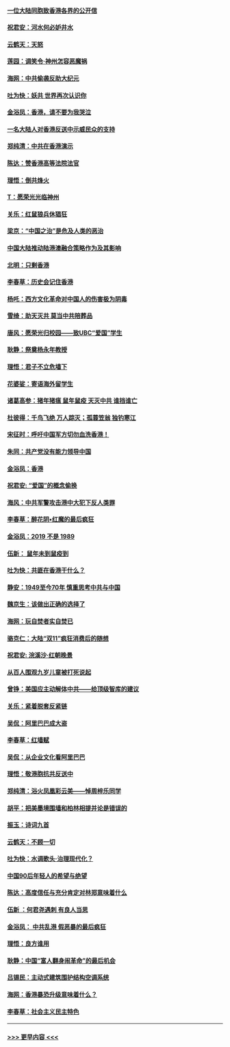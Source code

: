 #### [一位大陆同胞致香港各界的公开信](../pages/nsc993/n11675761.md?t=11231922) 
#### [祝君安：河水何必妒井水](../pages/nsc993/n11675746.md?t=11231922) 
#### [云鹤天：天怒](../pages/nsc993/n11675718.md?t=11231922) 
#### [莲园：调笑令‧神州怎容恶魔祸](../pages/nsc993/n11675648.md?t=11231922) 
#### [海网：中共偷袭反助大纪元](../pages/nsc993/n11673515.md?t=11231922) 
#### [吐为快：妖共 世界再次认识你](../pages/nsc993/n11673506.md?t=11231922) 
#### [金浴凤：香港，请不要为我哭泣](../pages/nsc993/n11673248.md?t=11231922) 
#### [一名大陆人对香港反送中示威民众的支持](../pages/nsc993/n11672615.md?t=11231922) 
#### [郑纯清：中共在香港演示](../pages/nsc993/n11670539.md?t=11231922) 
#### [陈达：赞香港高等法院法官](../pages/nsc993/n11669542.md?t=11231922) 
#### [理悟：倒共烽火](../pages/nsc993/n11668844.md?t=11231922) 
#### [T：愿荣光光临神州](../pages/nsc993/n11668421.md?t=11231922) 
#### [关乐：红鼠狼兵休猖狂](../pages/nsc993/n11668378.md?t=11231922) 
#### [梁京：“中国之治”是危及人类的恶治](../pages/nsc993/n11668328.md?t=11231922) 
#### [中国大陆推动陆港澳融合策略作为及其影响](../pages/nsc993/n11668157.md?t=11231922) 
#### [北明：只剩香港](../pages/nsc993/n11668002.md?t=11231922) 
#### [李春草：历史会记住香港](../pages/nsc993/n11667927.md?t=11231922) 
#### [杨吒：西方文化革命对中国人的伤害极为阴毒](../pages/nsc993/n11664521.md?t=11231922) 
#### [雪绮：助天灭共 莫当中共陪葬品](../pages/nsc993/n11662650.md?t=11231922) 
#### [唐风：愿荣光归校园——致UBC“爱国”学生](../pages/nsc993/n11662194.md?t=11231922) 
#### [耿静：祭奠杨永年教授](../pages/nsc993/n11662514.md?t=11231922) 
#### [理悟：君子不立危墙下](../pages/nsc993/n11662172.md?t=11231922) 
#### [花婆娑：寄语海外留学生](../pages/nsc993/n11662121.md?t=11231922) 
#### [诸葛高参：猪年猪瘟 鼠年鼠疫 天灭中共 谁挡谁亡](../pages/nsc993/n11661980.md?t=11231922) 
#### [杜彼得：千鸟飞绝 万人踪灭；孤蓑笠翁 独钓寒江](../pages/nsc993/n11661170.md?t=11231922) 
#### [宋征时：呼吁中国军方切勿血洗香港！](../pages/nsc993/n11415318.md?t=11231922) 
#### [朱同：共产党没有能力领导中国](../pages/nsc993/n11660421.md?t=11231922) 
#### [金浴凤：香港](../pages/nsc993/n11660419.md?t=11231922) 
#### [祝君安: “爱国”的概念偷换](../pages/nsc993/n11659706.md?t=11231922) 
#### [海风：中共军警攻击港中大犯下反人类罪](../pages/nsc993/n11659632.md?t=11231922) 
#### [李春草：醉花阴•红魔的最后疯狂](../pages/nsc993/n11659287.md?t=11231922) 
#### [金浴凤：2019 不是 1989](../pages/nsc993/n11657663.md?t=11231922) 
#### [伍新： 鼠年未到鼠疫到](../pages/nsc993/n11655098.md?t=11231922) 
#### [吐为快：共匪在香港干什么？](../pages/nsc993/n11654891.md?t=11231922) 
#### [静安：1949至今70年 慎重思考中共与中国](../pages/nsc993/n11651244.md?t=11231922) 
#### [魏京生：该做出正确的选择了](../pages/nsc993/n11653084.md?t=11231922) 
#### [海网：玩自焚者实自焚已](../pages/nsc993/n11652423.md?t=11231922) 
#### [骆克仁：大陆“双11”疯狂消费后的随想](../pages/nsc993/n11652305.md?t=11231922) 
#### [祝君安: 浣溪沙·红朝晚景](../pages/nsc993/n11652258.md?t=11231922) 
#### [从百人围观九岁儿童被打死说起](../pages/nsc993/n11651030.md?t=11231922) 
#### [曾铮：美国应主动解体中共——给顶级智库的建议](../pages/nsc993/n11649888.md?t=11231922) 
#### [关乐：紧着脱套反紧链](../pages/nsc993/n11649069.md?t=11231922) 
#### [吴侃：阿里巴巴成大盗](../pages/nsc993/n11645523.md?t=11231922) 
#### [李春草：红墙赋](../pages/nsc993/n11646389.md?t=11231922) 
#### [吴侃：从企业文化看阿里巴巴](../pages/nsc993/n11645476.md?t=11231922) 
#### [理悟：敬港胞抗共反送中](../pages/nsc993/n11645466.md?t=11231922) 
#### [郑纯清：浴火凤凰彩云美——悼周梓乐同学](../pages/nsc993/n11645155.md?t=11231922) 
#### [胡平：把美墨境围墙和柏林相提并论是错误的](../pages/nsc993/n11645134.md?t=11231922) 
#### [振玉：诗词九首](../pages/nsc993/n11644081.md?t=11231922) 
#### [云鹤天：不顾一切](../pages/nsc993/n11643508.md?t=11231922) 
#### [吐为快：水调歌头·治理现代化？](../pages/nsc993/n11643485.md?t=11231922) 
#### [中国90后年轻人的希望与绝望](../pages/nsc993/n11642317.md?t=11231922) 
#### [陈达：高度信任与充分肯定对林郑意味着什么](../pages/nsc993/n11641441.md?t=11231922) 
#### [伍新 ：何君尧遇刺 有良人当思](../pages/nsc993/n11641503.md?t=11231922) 
#### [金浴凤： 中共乱港  假恶暴的最后疯狂](../pages/nsc993/n11641495.md?t=11231922) 
#### [理悟：良方谁用](../pages/nsc993/n11641463.md?t=11231922) 
#### [耿静：中国“富人翻身闹革命”的最后机会](../pages/nsc993/n11640655.md?t=11231922) 
#### [吕锡民：主动式建筑围护结构空调系统](../pages/nsc993/n11640168.md?t=11231922) 
#### [海网：香港暴恐升级意味着什么？](../pages/nsc993/n11635904.md?t=11231922) 
#### [李春草：社会主义民主特色](../pages/nsc993/n11634657.md?t=11231922) 

----
#### [ >>> 更早内容 <<< ](../indexes/nsc993-earlier.md)

